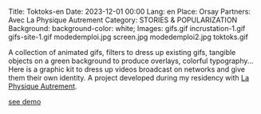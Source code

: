 Title: Toktoks-en
Date: 2023-12-01 00:00
Lang: en
Place: Orsay
Partners: Avec La Physique Autrement
Category: STORIES & POPULARIZATION
Background: background-color: white;
Images: gifs.gif
    incrustation-1.gif
    gifs-site-1.gif
    modedemploi.jpg
    screen.jpg
    modedemploi2.jpg
    toktoks.gif

A collection of animated gifs, filters to dress up existing gifs, tangible objects on a green background to produce overlays, colorful typography... Here is a graphic kit to dress up videos broadcast on networks and give them their own identity. A project developed during my residency with [La Physique Autrement](https://hebergement.universite-paris-saclay.fr/supraconductivite/projet/toktoks/).

[see demo](https://youtu.be/uIqkitE1gqQ?feature=shared)
